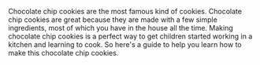 Chocolate chip cookies are the most famous kind of cookies.
Chocolate chip cookies are great because they are made with a few simple ingredients, most of which you have in the house all the time. Making chocolate chip cookies is a perfect way to get children started working in a kitchen and learning to cook.
So here's a guide to help you learn how to make this chocolate chip cookies.